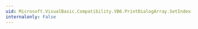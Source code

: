 ```yaml
---
uid: Microsoft.VisualBasic.Compatibility.VB6.PrintDialogArray.SetIndex(System.Windows.Forms.PrintDialog,System.Int16)
internalonly: False
---
```

